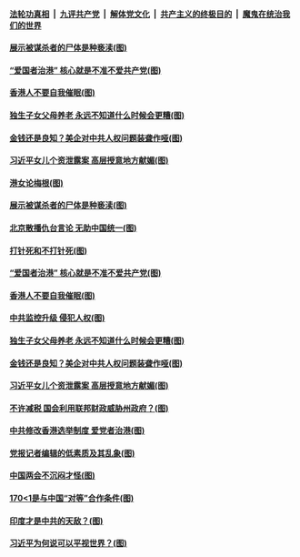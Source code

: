 ####  [法轮功真相](../../../../basic/blob/master/README.md?t=03150530) &nbsp;|&nbsp; [九评共产党](../../../../9ping.md/blob/master/README.md?t=03150530) &nbsp;|&nbsp; [解体党文化](../../../../jtdwh.md/blob/master/README.md?t=03150530)  &nbsp;|&nbsp; [共产主义的终极目的](../../../../gczydzjmd.md/blob/master/README.md?t=03150530) &nbsp;|&nbsp; [魔鬼在统治我们的世界](../../../../mgztzwmdsj.md/blob/master/README.md?t=03150530) 

#### [展示被谋杀者的尸体是种亵渎(图)](../pages/p4/965441.md?t=03150530) 

#### [“爱国者治港” 核心就是不准不爱共产党(图)](../pages/p4/965489.md?t=03150530) 

#### [香港人不要自我催眠(图)](../pages/p4/965383.md?t=03150530) 

#### [独生子女父母养老 永远不知道什么时候会更糟(图)](../pages/p4/965045.md?t=03150530) 

#### [金钱还是良知？美企对中共人权问题装聋作哑(图)](../pages/p4/965386.md?t=03150530) 

#### [习近平女儿个资泄露案 高层授意地方献媚(图)](../pages/p4/965382.md?t=03150530) 


#### [港女论梅根(图)](../pages/p4/965478.md?t=03150530) 

#### [展示被谋杀者的尸体是种亵渎(图)](../pages/p4/965441.md?t=03150530) 

#### [北京散播仇台言论 无助中国统一(图)](../pages/p4/965490.md?t=03150530) 

#### [打针死和不打针死(图)](../pages/p4/965442.md?t=03150530) 

#### [“爱国者治港” 核心就是不准不爱共产党(图)](../pages/p4/965489.md?t=03150530) 

#### [香港人不要自我催眠(图)](../pages/p4/965383.md?t=03150530) 


#### [中共监控升级 侵犯人权(图)](../pages/p4/965403.md?t=03150530) 

#### [独生子女父母养老 永远不知道什么时候会更糟(图)](../pages/p4/965045.md?t=03150530) 

#### [金钱还是良知？美企对中共人权问题装聋作哑(图)](../pages/p4/965386.md?t=03150530) 

#### [习近平女儿个资泄露案 高层授意地方献媚(图)](../pages/p4/965382.md?t=03150530) 

#### [不许减税 国会利用联邦财政威胁州政府？(图)](../pages/p4/965380.md?t=03150530) 

#### [中共修改香港选举制度 爱党者治港(图)](../pages/p4/965384.md?t=03150530) 

#### [党报记者编辑的低素质及其乱象(图)](../pages/p4/965316.md?t=03150530) 


#### [中国两会不沉闷才怪(图)](../pages/p4/965285.md?t=03150530) 

#### [170&lt;1是与中国“对等”合作条件(图)](../pages/p4/965263.md?t=03150530) 

#### [印度才是中共的天敌？(图)](../pages/p4/965267.md?t=03150530) 

#### [习近平为何说可以平视世界？(图)](../pages/p4/965269.md?t=03150530) 

